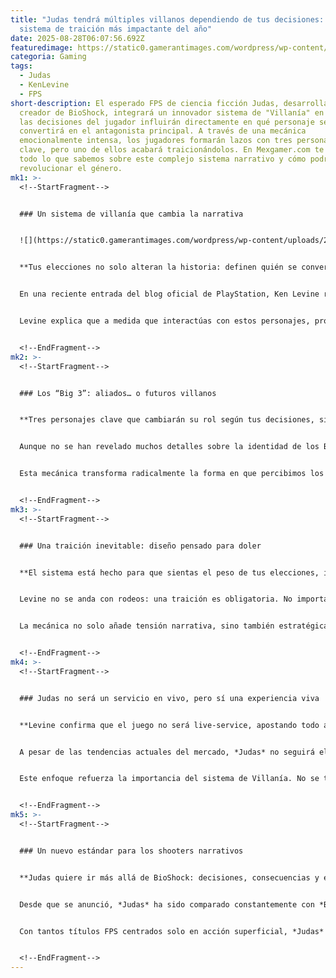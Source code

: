 ```yaml
---
title: "Judas tendrá múltiples villanos dependiendo de tus decisiones: el
  sistema de traición más impactante del año"
date: 2025-08-28T06:07:56.692Z
featuredimage: https://static0.gamerantimages.com/wordpress/wp-content/uploads/2025/08/judas-rent-a-deputy-mechanical-horse-enemy-combat.jpg?q=49&fit=crop&w=1100&h=618&dpr=2
categoria: Gaming
tags:
  - Judas
  - KenLevine
  - FPS
short-description: El esperado FPS de ciencia ficción Judas, desarrollado por el
  creador de BioShock, integrará un innovador sistema de "Villanía" en el que
  las decisiones del jugador influirán directamente en qué personaje se
  convertirá en el antagonista principal. A través de una mecánica
  emocionalmente intensa, los jugadores formarán lazos con tres personajes
  clave, pero uno de ellos acabará traicionándolos. En Mexgamer.com te contamos
  todo lo que sabemos sobre este complejo sistema narrativo y cómo podría
  revolucionar el género.
mk1: >-
  <!--StartFragment-->


  ### Un sistema de villanía que cambia la narrativa


  ![](https://static0.gamerantimages.com/wordpress/wp-content/uploads/2025/08/judas-key-art-2025.jpg?q=70&fit=crop&w=825&dpr=1)


  **Tus elecciones no solo alteran la historia: definen quién se convertirá en tu peor enemigo**


  En una reciente entrada del blog oficial de PlayStation, Ken Levine reveló detalles cruciales sobre el sistema de Villanía de *Judas*, su próximo shooter narrativo que ha generado una oleada de entusiasmo desde que se mostró su primer tráiler. Este sistema, profundamente inspirado en la narrativa dinámica, gira en torno a los "Big 3", tres personajes centrales con los que el jugador establecerá relaciones cercanas… y traicionará a uno inevitablemente.


  Levine explica que a medida que interactúas con estos personajes, profundizas en sus historias personales y desbloqueas habilidades que pueden ayudarte durante el juego. Sin embargo, el tiempo es limitado y solo podrás desarrollar una conexión significativa con dos de ellos. El tercero, sintiéndose desplazado o traicionado, se convertirá en tu enemigo principal. Esta mecánica recuerda al sistema Némesis de *Middle Earth: Shadow of Mordor*, pero con un enfoque más emocional y narrativo, donde la traición duele porque se siente personal.


  <!--EndFragment-->
mk2: >-
  <!--StartFragment-->


  ### Los “Big 3”: aliados… o futuros villanos


  **Tres personajes clave que cambiarán su rol según tus decisiones, sin vuelta atrás**


  Aunque no se han revelado muchos detalles sobre la identidad de los Big 3, se ha confirmado que cada uno tendrá una historia rica y compleja que se desarrollará en función de tu nivel de compromiso con ellos. A diferencia de aliados genéricos, estos personajes no solo son mecánicamente útiles, sino emocionalmente relevantes. Cuanto más te acerques a uno, más profunda será la relación y mayores los beneficios… pero también más dolorosa será la traición del personaje que abandones.


  Esta mecánica transforma radicalmente la forma en que percibimos los NPCs en los shooters narrativos. Ya no serán simples compañeros de apoyo, sino individuos con agencia, emociones y capacidad de volverse en tu contra dependiendo de tus prioridades. En un juego donde las decisiones importan, esta dinámica promete ser una montaña rusa emocional.


  <!--EndFragment-->
mk3: >-
  <!--StartFragment-->


  ### Una traición inevitable: diseño pensado para doler


  **El sistema está hecho para que sientas el peso de tus elecciones, incluso cuando no hay una opción “correcta”**


  Levine no se anda con rodeos: una traición es obligatoria. No importa cuánto intentes mantener el equilibrio entre los tres personajes; siempre habrá uno que se sienta traicionado. Este diseño, según el director, busca replicar el sentimiento de una amistad rota, un dolor que trasciende lo virtual. A diferencia de muchos juegos donde se puede mantener contento a todo el grupo, *Judas* obliga al jugador a elegir, a tomar partido, y a vivir con las consecuencias.


  La mecánica no solo añade tensión narrativa, sino también estratégica. Cada uno de los Big 3 tendrá habilidades únicas que te ayudan durante la campaña, pero que luego se volverán contra ti si los conviertes en villano. Esto añade una capa táctica al juego: ¿vale la pena sacrificar al personaje con mejor poder por una relación más fuerte con otro? Las decisiones tienen peso, y no habrá segundas oportunidades.


  <!--EndFragment-->
mk4: >-
  <!--StartFragment-->


  ### Judas no será un servicio en vivo, pero sí una experiencia viva


  **Levine confirma que el juego no será live-service, apostando todo a una experiencia sólida para un solo jugador**


  A pesar de las tendencias actuales del mercado, *Judas* no seguirá el camino del servicio en vivo. Ken Levine dejó claro que el juego estará completamente enfocado en una experiencia narrativa sólida y auto-contenida. Esto significa que cada elección, cada interacción y cada traición formarán parte de una historia completa desde el día uno, sin depender de actualizaciones futuras o contenido episódico.


  Este enfoque refuerza la importancia del sistema de Villanía. No se trata de estirar la narrativa a lo largo de meses, sino de ofrecer una historia rica y compleja en una sola experiencia. Para los jugadores que buscan profundidad emocional y narrativa sin distracciones online, *Judas* se perfila como una apuesta segura.


  <!--EndFragment-->
mk5: >-
  <!--StartFragment-->


  ### Un nuevo estándar para los shooters narrativos


  **Judas quiere ir más allá de BioShock: decisiones, consecuencias y emociones al máximo nivel**


  Desde que se anunció, *Judas* ha sido comparado constantemente con *BioShock*, no solo por compartir creador, sino también por su estética y enfoque en la narrativa. Sin embargo, Levine ha dejado claro que su intención no es repetir el pasado, sino superarlo. El sistema de Villanía es prueba de ello: una mecánica que combina gameplay y emoción, estrategia y dolor, elección y pérdida.


  Con tantos títulos FPS centrados solo en acción superficial, *Judas* parece ofrecer algo diferente: una historia que cambia no solo lo que haces, sino lo que sientes. La promesa de que uno de tus aliados más cercanos se convertirá en tu enemigo más peligroso es un gancho narrativo poderoso, y si se ejecuta bien, podría redefinir lo que esperamos de los juegos de disparos en primera persona.


  <!--EndFragment-->
---
```

